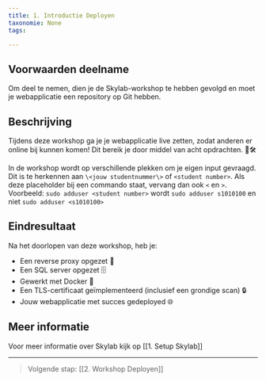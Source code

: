 ```yaml
---
title: 1. Introductie Deployen
taxonomie: None
tags:

---
```

## Voorwaarden deelname
Om deel te nemen, dien je de Skylab-workshop te hebben gevolgd en moet je webapplicatie een repository op Git hebben.
## Beschrijving
Tijdens deze workshop ga je je webapplicatie live zetten, zodat anderen er online bij kunnen komen! Dit bereik je door middel van acht opdrachten. 🚀🛠️

In de workshop wordt op verschillende plekken om je eigen input gevraagd. Dit is te herkennen aan `\<jouw studentnummer\>` of `<student number>`. Als deze placeholder bij een commando staat, vervang dan ook `<` en `>`.
Voorbeeld: `sudo adduser <student number>` wordt `sudo adduser s1010100` en niet `sudo adduser <s1010100>`
## Eindresultaat
Na het doorlopen van deze workshop, heb je:
- Een reverse proxy opgezet 🔄
- Een SQL server opgezet 🗄️
- Gewerkt met Docker 🐳
- Een TLS-certificaat geïmplementeerd (inclusief een grondige scan) 🔒
- Jouw webapplicatie met succes gedeployed 🌐
## Meer informatie
Voor meer informatie over Skylab kijk op [[1. Setup Skylab]]

---
> Volgende stap: [[2. Workshop Deployen]]